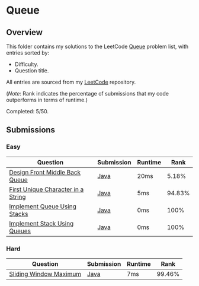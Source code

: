 # Queue

## Overview
This folder contains my solutions to the LeetCode [Queue](https://leetcode.com/problem-list/queue/) problem list,
with entries sorted by:
- Difficulty.
- Question title.

All entries are sourced from my [LeetCode](https://github.com/shumarb/leetcode) repository.

(*Note*: Rank indicates the percentage of submissions that my code outperforms in terms of runtime.)

Completed: 5/50.

## Submissions
### Easy
| Question                                                                                                            | Submission                                                                                           | Runtime | Rank   |
|---------------------------------------------------------------------------------------------------------------------|------------------------------------------------------------------------------------------------------|---------|--------|
| [Design Front Middle Back Queue](https://leetcode.com/problems/design-front-middle-back-queue/description/)         | [Java](https://github.com/shumarb/leetcode/blob/main/submissions/FrontMiddleBackQueue.java)          | 20ms    | 5.18%  |
| [First Unique Character in a String](https://leetcode.com/problems/first-unique-character-in-a-string/description/) | [Java](https://github.com/shumarb/leetcode/blob/main/submissions/FirstUniqueCharacterInAString.java) | 5ms     | 94.83% |
| [Implement Queue Using Stacks](https://leetcode.com/problems/implement-queue-using-stacks/description/)             | [Java](https://github.com/shumarb/leetcode/blob/main/submissions/ImplementQueueUsingStacks.java)     | 0ms     | 100%   |
| [Implement Stack Using Queues](https://leetcode.com/problems/implement-stack-using-queues/description/)             | [Java](https://github.com/shumarb/leetcode/blob/main/submissions/ImplementStackUsingQueues.java)     | 0ms     | 100%   |

### Hard
| Question                                                                                            | Submission                                                                                  | Runtime | Rank   |
|-----------------------------------------------------------------------------------------------------|---------------------------------------------------------------------------------------------|---------|--------|
| [Sliding Window Maximum](https://leetcode.com/problems/sliding-window-maximum/description/)         | [Java](https://github.com/shumarb/leetcode/blob/main/submissions/SlidingWindowMaximum.java) | 7ms     | 99.46% |
